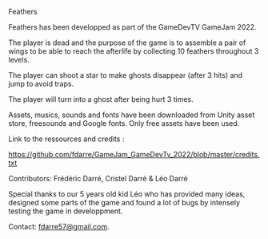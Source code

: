 Feathers

Feathers has been developped as part of the GameDevTV GameJam 2022.

The player is dead and the purpose of the game is to assemble a pair of wings to be able to reach the afterlife by collecting 10 feathers throughout 3 levels.

The player can shoot a star to make ghosts disappear (after 3 hits) and jump to avoid traps.

The player will turn into a ghost after being hurt 3 times.

Assets, musics, sounds and fonts have been downloaded from Unity asset store, freesounds and Google fonts. Only free assets have been used.

Link to the ressources and credits : 

https://github.com/fdarre/GameJam_GameDevTv_2022/blob/master/credits.txt

Contributors: Frédéric Darré, Cristel Darré & Léo Darré

Special thanks to our 5 years old kid Léo who has provided many ideas, designed some parts of the game and found a lot of bugs by intensely testing the game in developpment.

Contact: fdarre57@gmail.com.

